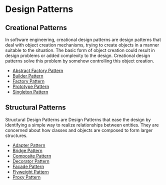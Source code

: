 # Design Patterns

## Creational Patterns
In software engineering, creational design patterns are design patterns that deal with object creation mechanisms, trying to create objects in a manner suitable to the situation. The basic form of object creation could result in design problems or added complexity to the design. Creational design patterns solve this problem by somehow controlling this object creation.
* [Abstract Factory Pattern](https://github.com/saswatraj/design_patterns/blob/master/AbstractFactoryPattern/abstractfactory.md#abstract-factory-pattern)
* [Builder Pattern](https://github.com/saswatraj/design_patterns/blob/master/BuilderPattern/builder.md#builder-pattern)
* [Factory Pattern](https://github.com/saswatraj/design_patterns/blob/master/FactoryPattern/factory.md#factory-method-pattern)
* [Prototype Pattern](https://github.com/saswatraj/design_patterns/blob/master/PrototypePattern/prototype.md#prototype-pattern)
* [Singleton Pattern](https://github.com/saswatraj/design_patterns/blob/master/SingletonPattern/singleton.md#singleton-pattern)

## Structural Patterns
Structural Design Patterns are Design Patterns that ease the design by identifying a simple way to realize relationships between entities.
They are concerned about how classes and objects are composed to form larger structures.

* [Adapter Pattern](https://github.com/saswatraj/design_patterns/blob/master/AdapterPattern/adapter.md#adapter-pattern)
* [Bridge Pattern](https://github.com/saswatraj/design_patterns/blob/master/BridgePattern/bridge.md#bridge-pattern)
* [Composite Pattern]()
* [Decorator Pattern]()
* [Facade Pattern]()
* [Flyweight Pattern]()
* [Proxy Pattern]()